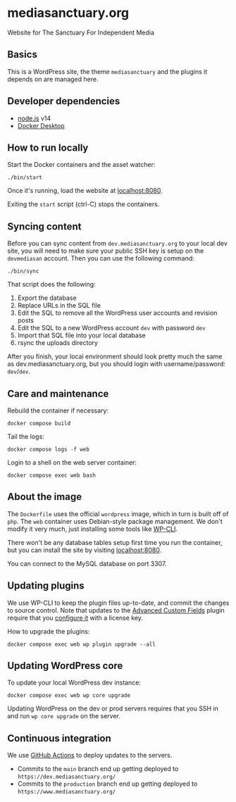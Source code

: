 # mediasanctuary.org

Website for The Sanctuary For Independent Media

## Basics

This is a WordPress site, the theme `mediasanctuary` and the plugins it depends on are managed here.

## Developer dependencies

* [node.js](https://nodejs.org/) v14
* [Docker Desktop](https://www.docker.com/products/docker-desktop)

## How to run locally

Start the Docker containers and the asset watcher:

```
./bin/start
```

Once it's running, load the website at [localhost:8080](http://localhost:8080/).

Exiting the `start` script (ctrl-C) stops the containers.

## Syncing content

Before you can sync content from `dev.mediasanctuary.org` to your local dev site, you will need to make sure your public SSH key is setup on the `devmediasan` account. Then you can use the following command:

```
./bin/sync
```

That script does the following:

1. Export the database
2. Replace URLs in the SQL file
3. Edit the SQL to remove all the WordPress user accounts and revision posts
4. Edit the SQL to a new WordPress account `dev` with password `dev`
5. Import that SQL file into your local database
6. rsync the uploads directory

After you finish, your local environment should look pretty much the same as dev.mediasanctuary.org, but you should login with username/password: `dev`/`dev`.

## Care and maintenance

Rebuild the container if necessary:

```
docker compose build
```

Tail the logs:

```
docker compose logs -f web
```

Login to a shell on the web server container:

```
docker compose exec web bash
```

## About the image

The `Dockerfile` uses the official `wordpress` image, which in turn is built off of `php`. The `web` container uses Debian-style package management. We don't modify it very much, just installing some tools like [WP-CLI](https://wp-cli.org/).

There won't be any database tables setup first time you run the container, but you can install the site by visiting [localhost:8080](http://localhost:8080/).

You can connect to the MySQL database on port 3307.

## Updating plugins

We use WP-CLI to keep the plugin files up-to-date, and commit the changes to source control. Note that updates to the [Advanced Custom Fields](https://www.advancedcustomfields.com/) plugin require that you [configure it](http://localhost:8080/wp-admin/edit.php?post_type=acf-field-group&page=acf-settings-updates) with a license key.

How to upgrade the plugins:

```
docker compose exec web wp plugin upgrade --all
```

## Updating WordPress core

To update your local WordPress dev instance:

```
docker compose exec web wp core upgrade
```

Updating WordPress on the dev or prod servers requires that you SSH in and run `wp core upgrade` on the server.

## Continuous integration

We use [GitHub Actions](https://github.com/mediasanctuary/mediasanctuary.org/actions) to deploy updates to the servers.

* Commits to the `main` branch end up getting deployed to `https://dev.mediasanctuary.org/`
* Commits to the `production` branch end up getting deployed to `https://www.mediasanctuary.org/`
